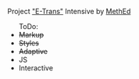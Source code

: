 Project <a href="https://fedoseevdmitry.github.io/etrans/">"E-Trans"</a> Intensive by <a href="https://methed.ru/">MethEd</a>

<ul>ToDo:
  <li><s>Markup</s></li>
  <li><s>Styles</s></li>
  <li><s>Adaptive</s></li>
  <li>JS</li>
  <li>Interactive</li>
</ul>
